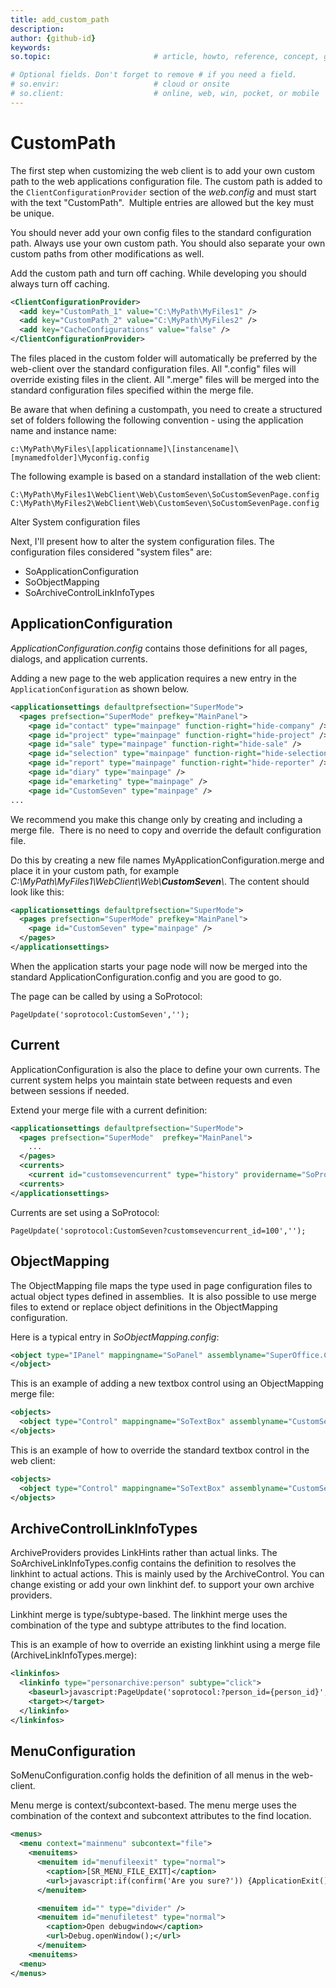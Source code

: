 ```yaml
---
title: add_custom_path
description:
author: {github-id}
keywords:
so.topic:                       # article, howto, reference, concept, guide

# Optional fields. Don't forget to remove # if you need a field.
# so.envir:                     # cloud or onsite
# so.client:                    # online, web, win, pocket, or mobile
---
```


# CustomPath

The first step when customizing the web client is to add your own custom path to the web applications configuration file. The custom path is added to the `ClientConfigurationProvider` section of the *web.config* and must start with the text "CustomPath".  Multiple entries are allowed but the key must be unique.

You should never add your own config files to the standard configuration path. Always use your own custom path. You should also separate your own custom paths from other modifications as well.

Add the custom path and turn off caching. While developing you should always turn off caching.

```xml
<ClientConfigurationProvider>
  <add key="CustomPath_1" value="C:\MyPath\MyFiles1" />
  <add key="CustomPath_2" value="C:\MyPath\MyFiles2" />
  <add key="CacheConfigurations" value="false" />
</ClientConfigurationProvider>
```

The files placed in the custom folder will automatically be preferred by the web-client over the standard configuration files. All ".config" files will override existing files in the client. All ".merge" files will be merged into the standard configuration files specified within the merge file.

Be aware that when defining a custompath, you need to create a structured set of folders following the following convention - using the application name and instance name:

`c:\MyPath\MyFiles\[applicationname]\[instancename]\[mynamedfolder]\Myconfig.config`

The following example is based on a standard installation of the web client:

`C:\MyPath\MyFiles1\WebClient\Web\CustomSeven\SoCustomSevenPage.config`
`C:\MyPath\MyFiles2\WebClient\Web\CustomSeven\SoCustomSevenPage.config`

Alter System configuration files

Next, I'll present how to alter the system configuration files. The configuration files considered "system files" are:

* SoApplicationConfiguration
* SoObjectMapping
* SoArchiveControlLinkInfoTypes

## ApplicationConfiguration

*ApplicationConfiguration.config* contains those definitions for all pages, dialogs, and application currents.

Adding a new page to the web application requires a new entry in the `ApplicationConfiguration` as shown below.

```xml
<applicationsettings defaultprefsection="SuperMode">
  <pages prefsection="SuperMode" prefkey="MainPanel">
    <page id="contact" type="mainpage" function-right="hide-company" />
    <page id="project" type="mainpage" function-right="hide-project" />
    <page id="sale" type="mainpage" function-right="hide-sale" />
    <page id="selection" type="mainpage" function-right="hide-selection" />
    <page id="report" type="mainpage" function-right="hide-reporter" />
    <page id="diary" type="mainpage" />
    <page id="emarketing" type="mainpage" />
    <page id="CustomSeven" type="mainpage" />
...
```

We recommend you make this change only by creating and including a merge file.  There is no need to copy and override the default configuration file.

Do this by creating a new file names MyApplicationConfiguration.merge and place it in your custom path, for example *C:\\MyPath\\MyFiles1\\WebClient\\Web\\**CustomSeven**\\*. The content should look like this:

```xml
<applicationsettings defaultprefsection="SuperMode">
  <pages prefsection="SuperMode" prefkey="MainPanel">
    <page id="CustomSeven" type="mainpage" />
  </pages>
</applicationsettings>
```

When the application starts your page node will now be merged into the standard ApplicationConfiguration.config and you are good to go.

The page can be called by using a SoProtocol:

`PageUpdate('soprotocol:CustomSeven','');`

## Current

ApplicationConfiguration is also the place to define your own currents. The current system helps you maintain state between requests and even between sessions if needed.

Extend your merge file with a current definition:

```xml
<applicationsettings defaultprefsection="SuperMode">
  <pages prefsection="SuperMode"  prefkey="MainPanel">
    ...
  </pages>
  <currents>
    <current id="customsevencurrent" type="history" providername="SoProtocolProvider" />
  <currents>
</applicationsettings>
```

Currents are set using a SoProtocol:

`PageUpdate('soprotocol:CustomSeven?customsevencurrent_id=100','');`

## ObjectMapping

The ObjectMapping file maps the type used in page configuration files to actual object types defined in assemblies.  It is also possible to use merge files to extend or replace object definitions in the ObjectMapping configuration.

Here is a typical entry in *SoObjectMapping.config*:

```xml
<object type="IPanel" mappingname="SoPanel" assemblyname="SuperOffice.CRMWeb" objectname="SuperOffice.CRM.Web.UI.Controls.Panel">
</object>
```

This is an example of adding a new textbox control using an ObjectMapping merge file:

```xml
<objects>
  <object type="Control" mappingname="SoTextBox" assemblyname="CustomSeven" objectname="CustomSeven.MySoTextBox" />
</objects>
```

This is an example of how to override the standard textbox control in the web client:

```xml
<objects>
  <object type="Control" mappingname="SoTextBox" assemblyname="CustomSeven" objectname="CustomSeven.MySoTextBox" />
</objects>
```

## ArchiveControlLinkInfoTypes

ArchiveProviders provides LinkHints rather than actual links. The SoArchiveLinkInfoTypes.config contains the definition to resolves the linkhint to actual actions. This is mainly used by the ArchiveControl. You can change existing or add your own linkhint def. to support your own archive providers.

Linkhint merge is type/subtype-based. The linkhint merge uses the combination of the type and subtype attributes to the find location.

This is an example of how to override an existing linkhint using a merge file (ArchiveLinkInfoTypes.merge):

```xml
<linkinfos>
  <linkinfo type="personarchive:person" subtype="click">
    <baseurl>javascript:PageUpdate('soprotocol:?person_id={person_id}','');</baseurl>
    <target></target>
  </linkinfo>
</linkinfos>
```

## MenuConfiguration

SoMenuConfiguration.config holds the definition of all menus in the web-client.

Menu merge is context/subcontext-based. The menu merge uses the combination of the context and subcontext attributes to the find location.

```xml
<menus>
  <menu context="mainmenu" subcontext="file">
    <menuitems>
      <menuitem id="menufileexit" type="normal">
        <caption>[SR_MENU_FILE_EXIT]</caption>
        <url>javascript:if(confirm('Are you sure?')) {ApplicationExit();}</url>
      </menuitem>

      <menuitem id="" type="divider" />
      <menuitem id="menufiletest" type="normal">
        <caption>Open debugwindow</caption>
        <url>Debug.openWindow();</url>
      </menuitem>
    <menuitems>
  <menu>
</menus>
```
